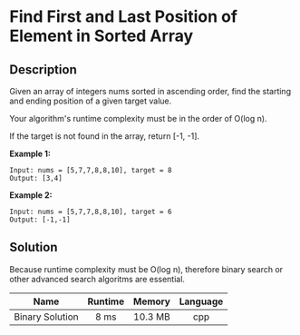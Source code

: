 
# Find First and Last Position of Element in Sorted Array

## Description

Given an array of integers nums sorted in ascending order, find the starting and ending position of a given target value.

Your algorithm's runtime complexity must be in the order of O(log n).

If the target is not found in the array, return [-1, -1].

**Example 1:**
```
Input: nums = [5,7,7,8,8,10], target = 8
Output: [3,4]
```

**Example 2:**
```
Input: nums = [5,7,7,8,8,10], target = 6
Output: [-1,-1]
```

## Solution

Because runtime complexity must be O(log n), therefore binary search or other advanced search algoritms are essential.

| Name          | Runtime           | Memory  |  Language |
| :-----------: |:-------------:    | :-----: | :-------: |
| Binary Solution      | 8 ms       | 10.3 MB |    cpp    |

